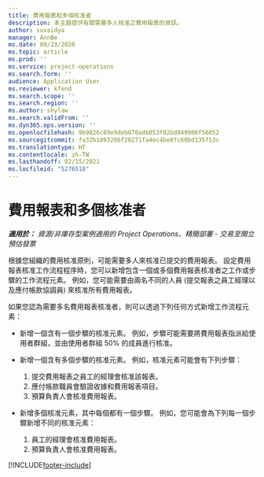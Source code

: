 ```yaml
---
title: 費用報表和多個核准者
description: 本主題提供有關需要多人核准之費用報表的資訊。
author: suvaidya
manager: AnnBe
ms.date: 09/23/2020
ms.topic: article
ms.prod: ''
ms.service: project-operations
ms.search.form: ''
audience: Application User
ms.reviewer: kfend
ms.search.scope: ''
ms.search.region: ''
ms.author: shylaw
ms.search.validFrom: ''
ms.dyn365.ops.version: ''
ms.openlocfilehash: 9b9826c89e9deb870adb053f82bd049906f56052
ms.sourcegitcommit: fa32b1893286f20271fa4ec4be8fc68bd135f53c
ms.translationtype: HT
ms.contentlocale: zh-TW
ms.lasthandoff: 02/15/2021
ms.locfileid: "5276518"
---
```

# <a name="expense-reports-and-multiple-approvers"></a>費用報表和多個核准者

_**適用於：** 資源/非庫存型案例適用的 Project Operations、精簡部署 - 交易至開立預估發票_

根據您組織的費用核准原則，可能需要多人來核准已提交的費用報表。 設定費用報表核准工作流程程序時，您可以新增包含一個或多個費用報表核准者之工作或步驟的工作流程元素。 例如，您可能需要由兩名不同的人員 (提交報表之員工經理以及應付帳款協調員) 來核准所有費用報表。

如果您認為需要多名費用報表核准者，則可以透過下列任何方式新增工作流程元素：

- 新增一個含有一個步驟的核准元素。 例如，步驟可能需要將費用報表指派給使用者群組，並由使用者群組 50% 的成員進行核准。
- 新增一個含有多個步驟的核准元素。 例如，核准元素可能會有下列步驟：

    1. 提交費用報表之員工的經理會核准該報表。
    2. 應付帳款職員會驗證收據和費用報表項目。
    3. 預算負責人會核准費用報表。

- 新增多個核准元素，其中每個都有一個步驟。 例如，您可能會為下列每一個步驟新增不同的核准元素：

    1. 員工的經理會核准費用報表。
    2. 預算負責人會核准費用報表。


[!INCLUDE[footer-include](../includes/footer-banner.md)]